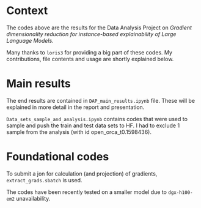 # Context

The codes above are the results for the Data Analysis Project on *Gradient dimensionality reduction for instance-based
explainability of Large Language Models*.

Many thanks to `loris3` for providing a big part of these codes. My contributions, file contents and usage are shortly explained below.

# Main results

The end results are contained in `DAP_main_results.ipynb` file. These will be explained in more detail in the report and presentation.

`Data_sets_sample_and_analysis.ipynb` contains codes that were used to sample and push the train and test data sets to HF. I had to exclude 1 sample from the analysis (with id open_orca_t0.1598436).

# Foundational codes
To submit a jon for calculation (and projection) of gradients, `extract_grads.sbatch` is used. 

The codes have been recently tested on a smaller model due to `dgx-h100-em2` unavailability.




